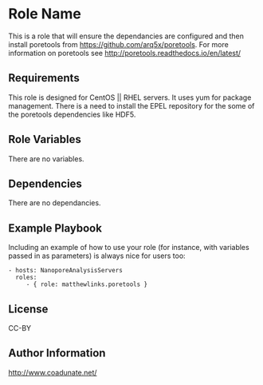 Role Name
=========

This is a role that will ensure the dependancies are configured and then install poretools from https://github.com/arq5x/poretools.
For more information on poretools see http://poretools.readthedocs.io/en/latest/

Requirements
------------

This role is designed for CentOS || RHEL servers. It uses yum for package management. There is a need to install the EPEL repository for the some of the poretools dependencies like HDF5. 

Role Variables
--------------

There are no variables. 

Dependencies
------------

There are no dependancies.

Example Playbook
----------------

Including an example of how to use your role (for instance, with variables passed in as parameters) is always nice for users too:

    - hosts: NanoporeAnalysisServers
      roles:
         - { role: matthewlinks.poretools }

License
-------

CC-BY

Author Information
------------------

http://www.coadunate.net/
